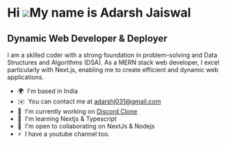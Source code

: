 Hi ![](https://user-images.githubusercontent.com/18350557/176309783-0785949b-9127-417c-8b55-ab5a4333674e.gif)My name is Adarsh Jaiswal
======================================================================================================================================

Dynamic Web Developer & Deployer
--------------------------------

I am a skilled coder with a strong foundation in problem-solving and Data Structures and Algorithms (DSA). As a MERN stack web developer, I excel particularly with Next.js, enabling me to create efficient and dynamic web applications.

* 🌍  I'm based in India
* ✉️  You can contact me at [adarshj031@gmail.com](mailto:adarshj031@gmail.com)
* 🚀  I'm currently working on [Discord Clone](http://github.com/AdarshJaiswal031/Dicord)
* 🧠  I'm learning Nextjs & Typescript
* 🤝  I'm open to collaborating on NextJs & Nodejs
* ⚡  I have a youtube channel too.
